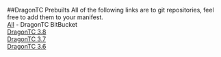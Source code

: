 ##DragonTC Prebuilts
All of the following links are to git repositories, feel free to add them to your manifest.  
[All](https://bitbucket.org/dragon-tc) - DragonTC BitBucket  
[DragonTC 3.8](https://bitbucket.org/dragon-tc/dragontc-3.8)  
[DragonTC 3.7](https://bitbucket.org/dragon-tc/dragontc-3.7)  
[DragonTC 3.6](https://bitbucket.org/dragon-tc/dragontc-3.6)  

